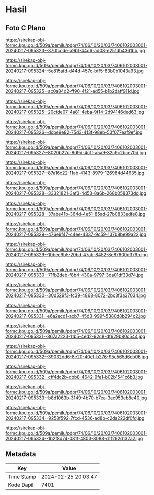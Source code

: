 # Hasil

## Foto C Plano

https://sirekap-obj-formc.kpu.go.id/509a/pemilu/pdpr/74/06/10/20/03/7406102003001-20240217-095323--370fccde-a9b1-44d6-ad08-e251db4361bb.jpg

https://sirekap-obj-formc.kpu.go.id/509a/pemilu/pdpr/74/06/10/20/03/7406102003001-20240217-095324--5e815afd-d44d-457c-bff5-83b0b1043a93.jpg

https://sirekap-obj-formc.kpu.go.id/509a/pemilu/pdpr/74/06/10/20/03/7406102003001-20240217-095325--ac0a84d2-ff90-4f21-ad55-b1b2daff911d.jpg

https://sirekap-obj-formc.kpu.go.id/509a/pemilu/pdpr/74/06/10/20/03/7406102003001-20240217-095325--20cfde07-4a81-4eba-9f14-2d94146ded63.jpg

https://sirekap-obj-formc.kpu.go.id/509a/pemilu/pdpr/74/06/10/20/03/7406102003001-20240217-095326--dcbe9e82-75d3-413f-98eb-53f077eaf9ef.jpg

https://sirekap-obj-formc.kpu.go.id/509a/pemilu/pdpr/74/06/10/20/03/7406102003001-20240217-095327--8020b22d-8d9d-4c1f-a5a9-32c9c2bce70d.jpg

https://sirekap-obj-formc.kpu.go.id/509a/pemilu/pdpr/74/06/10/20/03/7406102003001-20240217-095327--87a16c22-11ab-4143-8979-126984d44635.jpg

https://sirekap-obj-formc.kpu.go.id/509a/pemilu/pdpr/74/06/10/20/03/7406102003001-20240217-095328--33321821-3af3-4d53-8a6b-268b058373dd.jpg

https://sirekap-obj-formc.kpu.go.id/509a/pemilu/pdpr/74/06/10/20/03/7406102003001-20240217-095328--37abe41b-364d-4e51-85ad-27b0833edfe8.jpg

https://sirekap-obj-formc.kpu.go.id/509a/pemilu/pdpr/74/06/10/20/03/7406102003001-20240217-095329--476e9f47-c4ee-4337-9c59-137b8be99a22.jpg

https://sirekap-obj-formc.kpu.go.id/509a/pemilu/pdpr/74/06/10/20/03/7406102003001-20240217-095329--10bee9b5-20bd-47ab-8452-8e87600d379b.jpg

https://sirekap-obj-formc.kpu.go.id/509a/pemilu/pdpr/74/06/10/20/03/7406102003001-20240217-095330--71fb2deb-f8b4-430a-9797-3da01df33d74.jpg

https://sirekap-obj-formc.kpu.go.id/509a/pemilu/pdpr/74/06/10/20/03/7406102003001-20240217-095330--30d529f3-fc39-4868-8072-2bc3f3a37034.jpg

https://sirekap-obj-formc.kpu.go.id/509a/pemilu/pdpr/74/06/10/20/03/7406102003001-20240217-095331--e6a2ecd1-acb7-45d3-999f-5380d8b294c2.jpg

https://sirekap-obj-formc.kpu.go.id/509a/pemilu/pdpr/74/06/10/20/03/7406102003001-20240217-095331--867a2223-11b5-4ed2-92c8-df629b80c544.jpg

https://sirekap-obj-formc.kpu.go.id/509a/pemilu/pdpr/74/06/10/20/03/7406102003001-20240217-095332--39032dd6-8e20-40e1-b276-95c565d6eb06.jpg

https://sirekap-obj-formc.kpu.go.id/509a/pemilu/pdpr/74/06/10/20/03/7406102003001-20240217-095332--cff4dc2b-dbb8-4642-9fe1-b02b1541c6b3.jpg

https://sirekap-obj-formc.kpu.go.id/509a/pemilu/pdpr/74/06/10/20/03/7406102003001-20240217-095333--b8d1063b-3149-4b70-b7ea-3ac953eb8e40.jpg

https://sirekap-obj-formc.kpu.go.id/509a/pemilu/pdpr/74/06/10/20/03/7406102003001-20240217-095334--9258f592-7fcd-4536-ad8b-c2da222df0fd.jpg

https://sirekap-obj-formc.kpu.go.id/509a/pemilu/pdpr/74/06/10/20/03/7406102003001-20240217-095324--1b2f8d74-081f-4803-8088-d1f292d132a2.jpg


## Metadata

| Key        | Value               |
| ---------- | ------------------- |
| Time Stamp | 2024-02-25 20:03:47 |
| Kode Dapil | 7401                |




